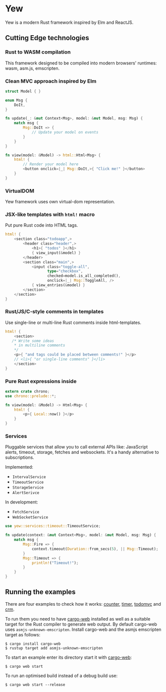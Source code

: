 # Yew

Yew is a modern Rust framework inspired by Elm and ReactJS.

## Cutting Edge technologies

### Rust to WASM compilation

This framework designed to be compiled into modern browsers' runtimes: wasm, asm.js, emscripten.

### Clean MVC approach inspired by Elm

```rust
struct Model { }

enum Msg {
    DoIt,
}

fn update(_: &mut Context<Msg>, model: &mut Model, msg: Msg) {
    match msg {
        Msg::DoIt => {
            // Update your model on events
        }
    }
}

fn view(model: &Model) -> html::Html<Msg> {
    html! {
        // Render your model here
        <button onclick=|_| Msg::DoIt,>{ "Click me!" }</button>
    }
}
```

### VirtualDOM

Yew framework uses own virtual-dom representation.

### JSX-like templates with `html!` macro

Put pure Rust code into HTML tags.

```rust
html! {
    <section class="todoapp",>
        <header class="header",>
            <h1>{ "todos" }</h1>
            { view_input(&model) }
        </header>
        <section class="main",>
            <input class="toggle-all",
                   type="checkbox",
                   checked=model.is_all_completed(),
                   onclick=|_| Msg::ToggleAll, />
            { view_entries(&model) }
        </section>
    </section>
}
```

### Rust/JS/C-style comments in templates

Use single-line or multi-line Rust comments inside html-templates.

```rust
html! {
    <section>
   /* Write some ideas
    * in multiline comments
    */
    <p>{ "and tags could be placed between comments!" }</p>
    // <li>{ "or single-line comments" }</li>
    </section>
}
```

### Pure Rust expressions inside

```rust
extern crate chrono;
use chrono::prelude::*;

fn view(model: &Model) -> Html<Msg> {
    html! {
        <p>{ Local::now() }</p>
    }
}
```

### Services

Pluggable services that allow you to call external APIs like:
JavaScript alerts, timeout, storage, fetches and websockets.
It's a handy alternative to subscriptions.

Implemented:
* `IntervalService`
* `TimeoutService`
* `StorageService`
* `AlertSerivce`

In development:
* `FetchService`
* `WebSocketService`

```rust
use yew::services::timeout::TimeoutService;

fn update(context: &mut Context<Msg>, model: &mut Model, msg: Msg) {
    match msg {
        Msg::Fire => {
            context.timeout(Duration::from_secs(5), || Msg::Timeout);
        }
        Msg::Timeout => {
            println!("Timeout!");
        }
    }
}
```

## Running the examples

There are four examples to check how it works:
[counter], [timer], [todomvc] and [crm].

To run them you need to have [cargo-web] installed as well as a suitable target
for the Rust compiler to generate web output. By default cargo-web uses
`asmjs-unknown-emscripten`. Install cargo-web and the asmjs emscripten target
as follows:

    $ cargo install cargo-web
    $ rustup target add asmjs-unknown-emscripten

To start an example enter its directory start it with [cargo-web]:

    $ cargo web start

To run an optimised build instead of a debug build use:

    $ cargo web start --release


[counter]: examples/counter
[todomvc]: examples/todomvc
[timer]: examples/timer
[crm]: examples/crm
[cargo-web]: https://github.com/koute/cargo-web
